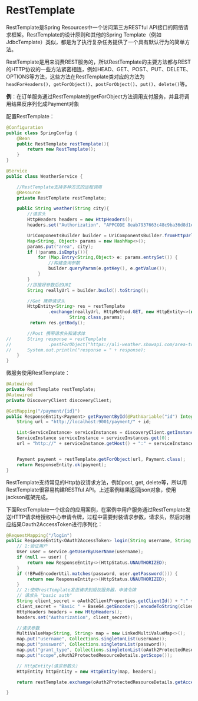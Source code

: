 # RestTemplate

RestTemplate是Spring Resources中一个访问第三方RESTful API接口的网络请求框架。RestTemplate的设计原则和其他的Spring Template（例如JdbcTemplate）类似，都是为了执行复杂任务提供了一个具有默认行为的简单方法。

RestTemplate是用来消费REST服务的，所以RestTemplate的主要方法都与REST的HTTP协议的一些方法紧密相连，例如HEAD、GET、POST、PUT、DELETE、OPTIONS等方法，这些方法在RestTemplate类对应的方法为`headForHeaders()`，`getForObject()`、`postForObject()`、`put()`、`delete()`等。

**例**：在订单服务通过RestTemplate的getForObject方法调用支付服务，并且将调用结果反序列化成Payment对象

配置RestTemplate：

```java
@Configuration
public class SpringConfig {
    @Bean
    public RestTemplate restTemplate(){
        return new RestTemplate();
    }
}
```

```java
@Service
public class WeatherService {

    //RestTemplate支持多种方式的远程调用
    @Resource
    private RestTemplate restTemplate;

    public String weather(String city){
        //请求头
        HttpHeaders headers = new HttpHeaders();
        headers.set("Authorization", "APPCODE 8eab7937663c48c9ba36d8d1e5cd0998");

        UriComponentsBuilder builder = UriComponentsBuilder.fromHttpUrl("https://ali-weather.showapi.com/area-to-weather-date");
        Map<String, Object> params = new HashMap<>();
        params.put("area", city);
        if (!params.isEmpty()){
            for (Map.Entry<String,Object> e: params.entrySet()) {
                //构建查询参数
                builder.queryParam(e.getKey(), e.getValue());
            }
        }
        //拼接好参数后的URI
        String reallyUrl = builder.build().toString();

        //Get 携带请求头
        HttpEntity<String> res = restTemplate
                .exchange(reallyUrl, HttpMethod.GET, new HttpEntity<>(null, headers),
                        String.class,params);
         return res.getBody();

        //Post 携带请求头和请求体
//		String response = restTemplate
//				.postForObject("https://ali-weather.showapi.com/area-to-weather", new HttpEntity<>(params, headers), String.class);
//		System.out.println("response = " + response);
    }
}
```

微服务使用RestTemplate：

```java
@Autowired
private RestTemplate restTemplate;
@Autowired
private DiscoveryClient discoveryClient;

@GetMapping("/payment/{id}")
public ResponseEntity<Payment> getPaymentById(@PathVariable("id") Integer id) {
    String url = "http://localhost:9001/payment/" + id;

    List<ServiceInstance> serviceInstances = discoveryClient.getInstances("cloud-payment-service");
    ServiceInstance serviceInstance = serviceInstances.get(0);
    url = "http://" + serviceInstance.getHost() + ":" + serviceInstance.getPort() + "/payment/" + id;


    Payment payment = restTemplate.getForObject(url, Payment.class);
	return ResponseEntity.ok(payment);
}
```

RestTemplate支持常见的Http协议请求方法，例如post, get, delete等，所以用RestTemplate很容易构建RESTful API。上述案例结果返回json对象，使用jackson框架完成。

下面RestTemplate一个综合的应用案例，在案例中用户服务通过RestTemplate发送HTTP请求给授权中心申请令牌，过程中需要封装请求参数，请求头，然后对相应结果Oauth2AccessToken进行序列化：

```java
@RequestMapping("/login")
public ResponseEntity<OAuth2AccessToken> login(String username, String password) {
    // 1:验证用户
    User user = service.getUserByUserName(username);
    if (null == user) {
        return new ResponseEntity<>(HttpStatus.UNAUTHORIZED);
    }
    if (!BPwdEncoderUtil.matches(password, user.getPassword())) {
        return new ResponseEntity<>(HttpStatus.UNAUTHORIZED);
    }
    // 2:使用restTemplate发送请求到授权服务器，申请令牌
    // 请求头 "basic auth"
    String client_secret = oAuth2ClientProperties.getClientId() + ":" + oAuth2ClientProperties.getClientSecret();
    client_secret = "Basic " + Base64.getEncoder().encodeToString(client_secret.getBytes());
    HttpHeaders headers = new HttpHeaders();
    headers.set("Authorization", client_secret);

    //请求参数
    MultiValueMap<String, String> map = new LinkedMultiValueMap<>();
    map.put("username", Collections.singletonList(username));
    map.put("password", Collections.singletonList(password));
    map.put("grant_type", Collections.singletonList(oAuth2ProtectedResourceDetails.getGrantType()));
    map.put("scope",oAuth2ProtectedResourceDetails.getScope());

    // HttpEntity(请求参数头)
    HttpEntity httpEntity = new HttpEntity(map, headers);

    return restTemplate.exchange(oAuth2ProtectedResourceDetails.getAccessTokenUri(), HttpMethod.POST, httpEntity, OAuth2AccessToken.class);

}
```

